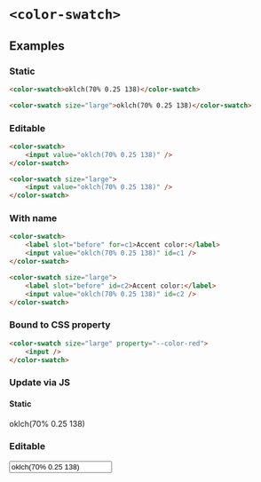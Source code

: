 # `<color-swatch>`

## Examples

### Static

```html
<color-swatch>oklch(70% 0.25 138)</color-swatch>
```

```html
<color-swatch size="large">oklch(70% 0.25 138)</color-swatch>
```

### Editable

```html
<color-swatch>
	<input value="oklch(70% 0.25 138)" />
</color-swatch>
```

```html
<color-swatch size="large">
	<input value="oklch(70% 0.25 138)" />
</color-swatch>
```

### With name

```html
<color-swatch>
	<label slot="before" for=c1>Accent color:</label>
	<input value="oklch(70% 0.25 138)" id=c1 />
</color-swatch>
```

```html
<color-swatch size="large">
	<label slot="before" id=c2>Accent color:</label>
	<input value="oklch(70% 0.25 138)" id=c2 />
</color-swatch>
```

### Bound to CSS property

```html
<color-swatch size="large" property="--color-red">
	<input />
</color-swatch>
```

### Update via JS

#### Static

<color-swatch id="dynamic_static">oklch(70% 0.25 138)</color-swatch>
<script type="module">
	dynamic_static.color = "oklch(60% 0.15 0)"
</script>

### Editable

<color-swatch id="dynamic_editable">
	<input value="oklch(70% 0.25 138)" />
</color-swatch>
<script type="module">
	dynamic_editable.color = "oklch(60% 0.15 0)"
</script>